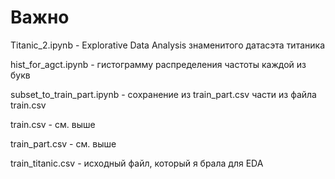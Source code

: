 # Важно

Titanic_2.ipynb - Explorative Data Analysis знаменитого датасэта титаника

hist_for_agct.ipynb - гистограмму распределения частоты каждой из букв

subset_to_train_part.ipynb - сохранение из train_part.csv части из файла train.csv

train.csv - см. выше

train_part.csv - см. выше

train_titanic.csv - исходный файл, который я брала для EDA
